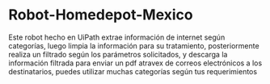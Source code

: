 # Robot-Homedepot-Mexico
Este robot hecho en UiPath extrae información de internet según categorías, luego limpia la información para su tratamiento, posteriormente realiza un filtrado según los parámetros solicitados, y descarga la información filtrada para enviar un pdf atravex de correos electrónicos a los destinatarios, puedes utilizar muchas categorías según tus requerimientos
